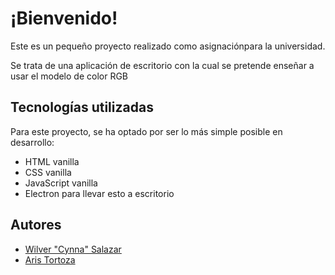 # ¡Bienvenido!

Este es un pequeño proyecto realizado como asignaciónpara la universidad.

Se trata de una aplicación de escritorio con la cual se pretende enseñar a usar el modelo de color RGB

## Tecnologías utilizadas

Para este proyecto, se ha optado por ser lo más simple posible en desarrollo:

- HTML vanilla
- CSS vanilla
- JavaScript vanilla
- Electron para llevar esto a escritorio

## Autores

- [Wilver "Cynna" Salazar](https://zephyrocode.github.io)
- [Aris Tortoza](https://github.com/TortugaGeir)
